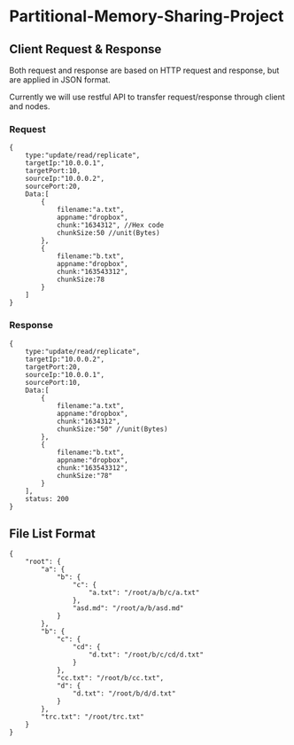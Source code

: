 # Partitional-Memory-Sharing-Project


## Client Request & Response
Both request and response are based on HTTP request and response, but are applied in JSON format.


Currently we will use restful API to transfer request/response through client and nodes. 
### Request
```
{
    type:"update/read/replicate",
    targetIp:"10.0.0.1",
    targetPort:10,
    sourceIp:"10.0.0.2",
    sourcePort:20,
    Data:[
        {
            filename:"a.txt",
            appname:"dropbox",
            chunk:"1634312", //Hex code
            chunkSize:50 //unit(Bytes)
        },
        {
            filename:"b.txt",
            appname:"dropbox",
            chunk:"163543312",
            chunkSize:78 
        }
    ]
}
```
### Response
```
{
    type:"update/read/replicate",
    targetIp:"10.0.0.2",
    targetPort:20,
    sourceIp:"10.0.0.1",
    sourcePort:10,
    Data:[
        {
            filename:"a.txt",
            appname:"dropbox",
            chunk:"1634312",
            chunkSize:"50" //unit(Bytes)
        },
        {
            filename:"b.txt",
            appname:"dropbox",
            chunk:"163543312",
            chunkSize:"78" 
        }
    ],
    status: 200
}
```

## File List Format
```
{
    "root": {
        "a": {
            "b": {
                "c": {
                    "a.txt": "/root/a/b/c/a.txt"
                },
                "asd.md": "/root/a/b/asd.md"
            }
        },
        "b": {
            "c": {
                "cd": {
                    "d.txt": "/root/b/c/cd/d.txt"
                }
            },
            "cc.txt": "/root/b/cc.txt",
            "d": {
                "d.txt": "/root/b/d/d.txt"
            }
        },
        "trc.txt": "/root/trc.txt"
    }
}
```